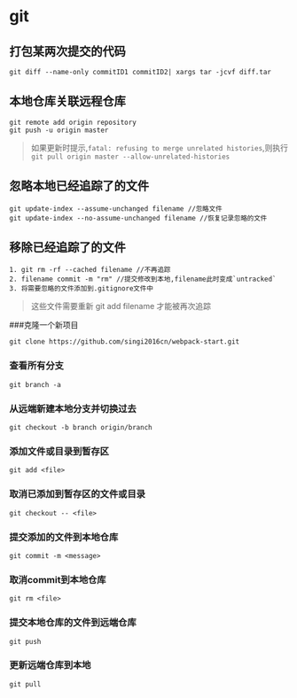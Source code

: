 # git

## 打包某两次提交的代码

```
git diff --name-only commitID1 commitID2| xargs tar -jcvf diff.tar
```

## 本地仓库关联远程仓库

```
git remote add origin repository
git push -u origin master
```

> 如果更新时提示,`fatal: refusing to merge unrelated histories`,则执行`git pull origin master --allow-unrelated-histories`


## 忽略本地已经追踪了的文件

```
git update-index --assume-unchanged filename //忽略文件
git update-index --no-assume-unchanged filename //恢复记录忽略的文件
```

## 移除已经追踪了的文件

```
1. git rm -rf --cached filename //不再追踪
2. filename commit -m "rm" //提交修改到本地,filename此时变成`untracked`
3. 将需要忽略的文件添加到.gitignore文件中
```
> 这些文件需要重新 git add filename 才能被再次追踪

###克隆一个新项目
```
git clone https://github.com/singi2016cn/webpack-start.git
```

### 查看所有分支
```
git branch -a
```

### 从远端新建本地分支并切换过去
```
git checkout -b branch origin/branch
```

### 添加文件或目录到暂存区
```
git add <file>
```
### 取消已添加到暂存区的文件或目录
```
git checkout -- <file>
```

### 提交添加的文件到本地仓库
```
git commit -m <message>
```

### 取消commit到本地仓库
```
git rm <file>
```

### 提交本地仓库的文件到远端仓库
```
git push
```
### 更新远端仓库到本地
```
git pull
```
